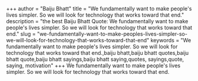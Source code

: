 +++
author = "Baiju Bhatt"
title = "We fundamentally want to make people's lives simpler. So we will look for technology that works toward that end."
description = "the best Baiju Bhatt Quote: We fundamentally want to make people's lives simpler. So we will look for technology that works toward that end."
slug = "we-fundamentally-want-to-make-peoples-lives-simpler-so-we-will-look-for-technology-that-works-toward-that-end"
keywords = "We fundamentally want to make people's lives simpler. So we will look for technology that works toward that end.,baiju bhatt,baiju bhatt quotes,baiju bhatt quote,baiju bhatt sayings,baiju bhatt saying,quotes, sayings,quote, saying, motivation"
+++
We fundamentally want to make people's lives simpler. So we will look for technology that works toward that end.

